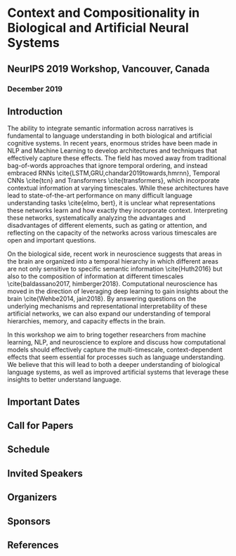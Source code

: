 # Context and Compositionality in Biological and Artificial Neural Systems 
## NeurIPS 2019 Workshop, Vancouver, Canada
### December 2019


## Introduction
The ability to integrate semantic information across narratives is fundamental to language understanding in both biological and artificial cognitive systems. In recent years, enormous strides have been made in NLP and Machine Learning to develop architectures and techniques that effectively capture these effects. The field has moved away from traditional bag-of-words approaches that ignore temporal ordering, and instead embraced RNNs \cite{LSTM,GRU,chandar2019towards,hmrnn}, Temporal CNNs \cite{tcn} and Transformers \cite{transformers}, which incorporate contextual information at varying timescales. While these architectures have lead to state-of-the-art performance on many difficult language understanding tasks \cite{elmo, bert}, it is unclear what representations these networks learn and how exactly they incorporate context. Interpreting these networks, systematically analyzing the advantages and disadvantages of different elements, such as gating or attention, and reflecting on the capacity of the networks across various timescales are open and important questions. 

On the biological side, recent work in neuroscience suggests that areas in the brain are organized into a temporal hierarchy in which different areas are not only sensitive to specific semantic information \cite{Huth2016} but also to the composition of information at different timescales \cite{baldassano2017, himberger2018}. Computational neuroscience has moved in the direction of leveraging deep learning to gain insights about the brain \cite{Wehbe2014, jain2018}. By answering questions on the underlying mechanisms and representational interpretability of these artificial networks, we can also expand our understanding of temporal hierarchies, memory, and capacity effects in the brain.  

In this workshop we aim to bring together researchers from machine learning, NLP, and neuroscience to explore and discuss how computational models should effectively capture the multi-timescale, context-dependent effects that seem essential for processes such as language understanding. We believe that this will lead to both a deeper understanding of biological language systems, as well as improved artificial systems that leverage these insights to better understand language.


## Important Dates

## Call for Papers

## Schedule

## Invited Speakers

## Organizers

## Sponsors

## References
